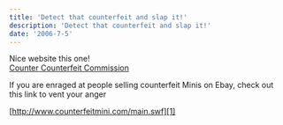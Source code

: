 ```yaml
---
title: 'Detect that counterfeit and slap it!'
description: 'Detect that counterfeit and slap it!'
date: '2006-7-5'
---
```


Nice website this one!  
[Counter Counterfeit Commission][0]

If you are enraged at people selling counterfeit Minis on Ebay, check out this link to vent your anger

[http://www.counterfeitmini.com/main.swf][1]



[0]: http://www.counterfeitmini.com/
[1]: http://www.counterfeitmini.com/main.swf
